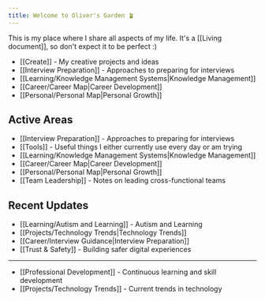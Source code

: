 ```yaml
---
title: Welcome to Oliver's Garden 🪴
---
```

This is my place where I share all aspects of my life. It's a [[Living document]], so don't expect it to be perfect :) 

- [[Create]] - My creative projects and ideas
- [[Interview Preparation]] - Approaches to preparing for interviews
- [[Learning/Knowledge Management Systems|Knowledge Management]]
- [[Career/Career Map|Career Development]]
- [[Personal/Personal Map|Personal Growth]]

## Active Areas

- [[Interview Preparation]] - Approaches to preparing for interviews
- [[Tools]] - Useful things I either currently use every day or am trying
- [[Learning/Knowledge Management Systems|Knowledge Management]]
- [[Career/Career Map|Career Development]]
- [[Personal/Personal Map|Personal Growth]]
- [[Team Leadership]] - Notes on leading cross-functional teams

## Recent Updates
- [[Learning/Autism and Learning]] - Autism and Learning
- [[Projects/Technology Trends|Technology Trends]]
- [[Career/Interview Guidance|Interview Preparation]]
- [[Trust & Safety]] - Building safer digital experiences

---



- [[Professional Development]] - Continuous learning and skill development
- [[Projects/Technology Trends]] - Current trends in technology
